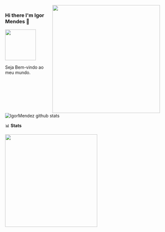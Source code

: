 <img align='right' src="https://media-exp1.licdn.com/dms/image/C4E16AQHavakdDtnYww/profile-displaybackgroundimage-shrink_350_1400/0/1615345252999?e=1624492800&v=beta&t=OXXn1bBIJQKux4dc-_etFfuUS6xTKb3AJQ-3xGESMOQ" width="350px">

### Hi there I'm Igor Mendes :lemon:
<a href="https://www.linkedin.com/in/igormm/" target="_blank">
<img src="https://img.shields.io/badge/LinkedIn-0077B5?style=for-the-badge&logo=linkedin&logoColor=white" width="100px"></a>

Seja Bem-vindo ao meu mundo.

![IgorMendez github stats](https://i.imgur.com/qpFBbmO.gif)


📊 **Stats**

<img align='center'   width="300" src="https://github-readme-stats.vercel.app/api?username=IgorMendez&show_icons=true&title_color=fff&icon_color=79ff97&text_color=9f9f9f&bg_color=151515">
